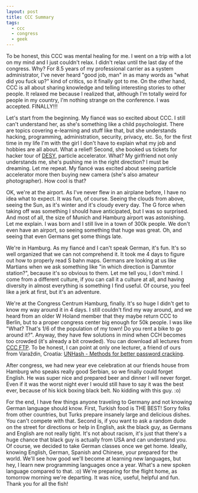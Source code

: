 ```yaml
---
layout: post
title: CCC Summary
tags:
  - ccc
  - congress
  - geek
---
```


To be honest, this CCC was mental healing for me. I went on a trip with a lot
on my mind and I just couldn't relax. I didn't relax until the last day of the
congress. Why? For 8.5 years of my professional carrier as a system
administrator, I've never heard "good job, man" in as many words as "what did
you fuck up?" kind of critics, so it finally got to me. On the other hand, CCC
is all about sharing knowledge and telling interesting stories to other people.
It relaxed me because I realized that, although I'm totally weird for people in
my country, I'm nothing strange on the conference. I was accepted. FINALLY!!!

Let's start from the beginning. My fiancé was so excited about CCC. I still
can't understand her, as she's something like a child psychologist. There are
topics covering e-learning and stuff like that, but she understands hacking,
programming, administration, security, privacy, etc. So, for the first time in
my life I'm with the girl I don't have to explain what my job and hobbies are
all about. What a relief! Second, she booked us tickets for hacker tour of
[DESY](http://desy.de), particle accelerator. What? My girlfriend not only
understands me, she's pushing me in the right direction? I must be dreaming.
Let me repeat. My fiancé was excited about seeing particle accelerator more
then buying new camera (she's also amateur photographer). How cool is that?

OK, we're at the airport. As I've never flew in an airplane before, I have no
idea what to expect. It was fun, of course. Seeing the clouds from above,
seeing the Sun, as it's winter and it's cloudy every day. The G force when
taking off was something I should have anticipated, but I was so surprised. And
most of all, the size of Munich and Hamburg airport was astonishing. Let me
explain. I was born and I still live in a town of 300k people. We don't even
have an airport, so seeing something that huge was great. Oh, and seeing that
even Germans get some things late.

We're in Hamburg. As my fiancé and I can't speak German, it's fun. It's so well
organized that we can not comprehend it. It took me 4 days to figure out how to
properly read S bahn maps. Germans are looking at us like Martians when we ask
something like "in which direction is Dammtor station?", because it's so
obvious to them. Let me tell you, I don't mind. I come from a different
culture, if you can call it a culture at all, and having diversity in almost
everything is something I find useful. Of course, you feel like a jerk at
first, but it's an adventure.

We're at the Congress Centrum Hamburg, finally. It's so huge I didn't get to
know my way around it in 4 days. I still couldn't find my way around, and we
heard from an older W Holand member that they maybe return CCC to Berlin, but
to a proper congress center big enough for 50k people. I was like "What? That's
1/6 of the population of my town! Do you rent a bike to go around it?". Anyway,
they have few solutions in mind when CCH becomes too crowded (it's already a
bit crowded). You can download all lectures from [CCC
FTP](https://ftp.ccc.de/congress/31C3/). To be honest, I can point at only
one lecturer, a friend of ours from Varaždin, Croatia:
[UNHash - Methods for better password
cracking](https://ftp.ccc.de/congress/31C3/h264-hd/31c3-5966-en-de-UNHash_-_Methods_for_better_password_cracking_hd.mp4).

After congress, we had new year eve celebration at our friends house from
Hamburg who speaks really good Serbian, so we finally could forget English. He
was super nice and prepared beer and dinner I will never forget. Even if it was
the worst night ever I would still have to say it was the best ever, because of
his kick boxing black belt. No kidding with this guy. :o)

For the end, I have few things anyone traveling to Germany and not knowing
German language should know. First, Turkish food is THE BEST! Sorry folks from
other countries, but Turks prepare insanely large and delicious dishes. You
can't compete with that. Second is, if you want to ask a random dude on the
street for directions or help in English, ask the black guy, as Germans and
English are not really tight. It's not about racism, it's just that there's a
huge chance that black guy is actually from USA and can understand you. Of
course, we decided to take German classes once we get home. Ideally, knowing
English, German, Spanish and Chinese, your prepared for the world. We'll see
how good we'll become at learning new languages, but hey, I learn new
programming languages once a year. What's a new spoken language compared to
that. :o) We're preparing for the flight home, as tomorrow morning we're
departing. It was nice, useful, helpful and fun. Thank you for all the fish!
